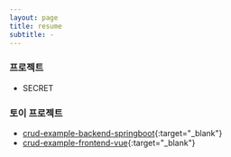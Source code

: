 ```yaml
---
layout: page
title: resume
subtitle: -
---
```


### 프로젝트
- SECRET

### 토이 프로젝트
- [crud-example-backend-springboot](https://github.com/jsjro/crud-example-backend-springboot.git){:target="_blank"}
- [crud-example-frontend-vue](https://github.com/jsjro/crud-example-frontend-vue.git){:target="_blank"}